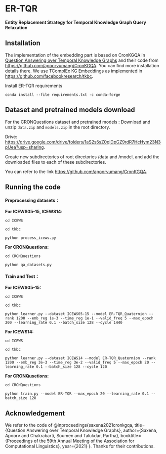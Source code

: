 # ER-TQR

**Entity Replacement Strategy for Temporal Knowledge Graph Query Relaxation**

## Installation

The implementation of the embedding part is based on CronKGQA in [Question Answering over Temporal Knowledge Graphs](https://arxiv.org/abs/2106.01515) and their code from https://github.com/apoorvumang/CronKGQA. You can find more installation details there.
We use TComplEx KG Embeddings as implemented in https://github.com/facebookresearch/tkbc.

Install ER-TQR requirements

`conda install --file requirements.txt -c conda-forge`

## Dataset and pretrained models download

For the CRONQuestions dataset and pretrained models : Download and unzip ``data.zip`` and ``models.zip`` in the root directory.

Drive: https://drive.google.com/drive/folders/1aS2s5sZ0qlDpGZ9rdR7HcHym23N3pUea?usp=sharing.

Create new subdirectories of root directories /data and /model, and add the downloaded files to each of these subdirectories.

You can refer to the link  https://github.com/apoorvumang/CronKGQA. 

## Running the code

#### Preprocessing datasets：

**For ICEWS05-15, ICEWS14**:

`cd ICEWS`

`cd tkbc`

`python process_icews.py` 

 **For CRONQuestions:**

`cd CRONQuestions`

`python qa_datasets.py`

#### Train and Test：

**For ICEWS05-15:**

`cd ICEWS`

`cd tkbc`

`python learner.py --dataset ICEWS05-15 --model ER-TQR_Quaternion --rank 1200 --emb_reg 1e-3 --time_reg 1e-1 --valid_freq 5 --max_epoch 200 --learning_rate 0.1 --batch_size 128 --cycle 1440`

**For ICEWS14:**

`cd ICEWS`

`cd tkbc`

`python learner.py --dataset ICEWS14 --model ER-TQR_Quaternion --rank 1200 --emb_reg 3e-3 --time_reg 3e-2 --valid_freq 5 --max_epoch 20 --learning_rate 0.1 --batch_size 128 --cycle 120`

**For CRONQusetions:**

`cd CRONQuestions`

`python train.py --model ER-TQR --max_epoch 20 --learning_rate 0.1 --batch_size 128`


## Acknowledgement
We refer to the code of @inproceedings{saxena2021cronkgqa,
  title={Question Answering over Temporal Knowledge Graphs},
  author={Saxena, Apoorv and Chakrabarti, Soumen and Talukdar, Partha},
  booktitle={Proceedings of the 59th Annual Meeting of the Association for Computational Linguistics},
  year={2021}
}. Thanks for their contributions.
